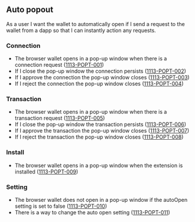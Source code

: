 ## Auto popout

As a user I want the wallet to automatically open if I send a request to the wallet from a dapp so that I can instantly action any requests.

### Connection

- The browser wallet opens in a pop-up window when there is a connection request (<a name="1113-POPT-001" href="#1113-POPT-001">1113-POPT-001</a>)
- If I close the pop-up window the connection persists (<a name="1113-POPT-002" href="#1113-POPT-002">1113-POPT-002</a>)
- If I approve the connection the pop-up window closes (<a name="1113-POPT-003" href="#1113-POPT-003">1113-POPT-003</a>)
- If I reject the connection the pop-up window closes (<a name="1113-POPT-004" href="#1113-POPT-004">1113-POPT-004</a>)

### Transaction

- The browser wallet opens in a pop-up window when there is a transaction request (<a name="1113-POPT-005" href="#1113-POPT-005">1113-POPT-005</a>)
- If I close the pop-up window the transaction persists (<a name="1113-POPT-006" href="#1113-POPT-006">1113-POPT-006</a>)
- If I approve the transaction the pop-up window closes (<a name="1113-POPT-007" href="#1113-POPT-007">1113-POPT-007</a>)
- If I reject the transaction the pop-up window closes (<a name="1113-POPT-008" href="#1113-POPT-008">1113-POPT-008</a>)

### Install

- The browser wallet opens in a pop-up window when the extension is installed (<a name="1113-POPT-009" href="#1113-POPT-009">1113-POPT-009</a>)

### Setting

- The browser wallet does not open in a pop-up window if the autoOpen setting is set to false (<a name="1113-POPT-010" href="#1113-POPT-010">1113-POPT-010</a>)
- There is a way to change the auto open setting (<a name="1113-POPT-011" href="#1113-POPT-011">1113-POPT-011</a>)
